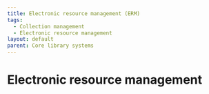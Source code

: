 ```yaml
---
title: Electronic resource management (ERM)
tags:
  - Collection management
  - Electronic resource management
layout: default
parent: Core library systems
---
```

# Electronic resource management
